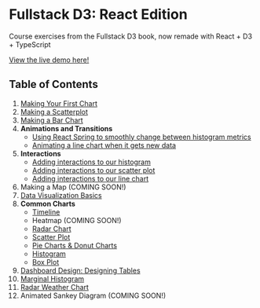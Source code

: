 # Fullstack D3: React Edition

Course exercises from the Fullstack D3 book, now remade with React + D3 + TypeScript

[View the live demo here!](https://bespoke-zuccutto-1b184d.netlify.app/)

## Table of Contents

1. [Making Your First Chart](src/pages/LineChart.tsx)
2. [Making a Scatterplot](src/pages/ScatterPlot.tsx)
3. [Making a Bar Chart](src/pages/HistogramPage.tsx)
4. **Animations and Transitions**
   - [Using React Spring to smoothly change between histogram metrics](src/pages/AnimatedHistogram.tsx)
   - [Animating a line chart when it gets new data](src/pages/AnimatedLineChart.tsx)
5. **Interactions**
   - [Adding interactions to our histogram](src/pages/HistogramInteractions.tsx)
   - [Adding interactions to our scatter plot](src/pages/ScatterPlotInteractions.tsx)
   - [Adding interactions to our line chart](src/pages/LineChartInteractions.tsx)
6. Making a Map (COMING SOON!)
7. [Data Visualization Basics](src/pages/DatavizBasics.tsx)
8. **Common Charts**
   - [Timeline](src/pages/common-charts/CommonTimeline.tsx)
   - Heatmap (COMING SOON!)
   - [Radar Chart](src/pages//common-charts/CommonRadarChart.tsx)
   - [Scatter Plot](src/pages/common-charts/CommonScatterplot.tsx)
   - [Pie Charts & Donut Charts](src/pages/common-charts/CommonPieChart.tsx)
   - [Histogram](src/pages/common-charts/CommonHistogram.tsx)
   - [Box Plot](src/pages/common-charts/CommonBoxPlot.tsx)
9. [Dashboard Design: Designing Tables](src/pages/DashboardDesign.tsx)
10. [Marginal Histogram](src/pages/MarginalHistogram.tsx)
11. [Radar Weather Chart](src/pages/RadarWeatherChart.tsx)
12. Animated Sankey Diagram (COMING SOON!)
